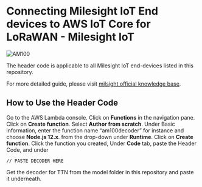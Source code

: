 # Connecting Milesight IoT End devices to AWS IoT Core for LoRaWAN - Milesight IoT
![AM100](AM100.png)

The header code is applicable to all Milesight IoT end-devices listed in this repository. 

For more detailed guide, please visit [milsight official knowledge base](https://support.milesight-iot.com/hc/en-us/articles/900007629603).


## How to Use the Header Code
Go to the AWS Lambda console.
Click on **Functions** in the navigation pane.
Click on **Create function**.
Select **Author from scratch**. Under Basic information, enter the function name “am100decoder” for instance and choose **Node.js 12.x**. from the drop-down under **Runtime**.
Click on **Create function**.
Click the function you created, Under **Code** tab, paste the Header Code, and under 
 ```
// PASTE DECODER HERE
 ```
Get the decoder for TTN from the model folder in this repository and paste it underneath. 